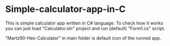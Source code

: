 # Simple-calculator-app-in-C

This is simple calculator app written in C# language.
To check how it works you can just load "Calculator.sln" project and run (default) "Form1.cs" script.

"Martz90-Hex-Calculator" in main folder is default icon of the runned app.
